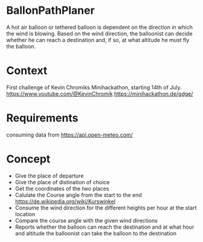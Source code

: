 # BallonPathPlaner
A hot air balloon or tethered balloon is dependent on the direction in which the wind is blowing. Based on the wind direction, the balloonist can decide whether he can reach a destination and, if so, at what altitude he must fly the balloon.

# Context 

First challenge of Kevin Chromiks Minihackathon, starting 14th of July. https://www.youtube.com/@KevinChromik https://minihackathon.de/gdge/

# Requirements
consuming data from https://api.open-meteo.com/

# Concept

- Give the place of departure
- Give the place of distination of choice
- Get the coordinates of the two places
- Calulate the Course angle from the start to the end https://de.wikipedia.org/wiki/Kurswinkel
- Consume the wind direction for the different heights per hour at the start location
- Compare the course angle with the given wind directions
- Reports whether the balloon can reach the destination and at what hour and altitude the balloonist can take the balloon to the destination

